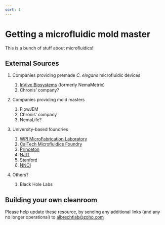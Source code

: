 ```yaml
---
sort: 1
---
```


# Getting a microfluidic mold master

This is a bunch of stuff about microfluidics!

## External Sources

1. Companies providing premade _C. elegans_ microfluidic devices
   1. [InVivo Biosystems](https://invivobiosystems.com) (formerly NemaMetrix)
   2. Chronis’ company?

2. Companies providing mold masters
   1. FlowJEM
   2. Chronis’ company
   3. NemaLife?

3. University-based foundries
   1. [WPI MicroFabrication Laboratory](https://wp.wpi.edu/qntl/resources/wpi-microfabrication-lab/)
   2. [CalTech Microfluidics Foundry](https://kni.caltech.edu)
   3. [Princeton](https://prism-cleanroom.princeton.edu/) 
   4. [NJIT](https://centers.njit.edu/mfc/) 
   5. [Stanford](https://snfexfab.stanford.edu/)
   6. [NNCI](https://www.nnci.net)

4. Others?
   1. Black Hole Labs



## Building your own cleanroom


Please help update these resource, by sending any additional links (and any no longer operational) to [albrechtlab@zoho.com](mailto:albrechtlab@zoho.com?subject=Microfluidic%20page%20comment)
